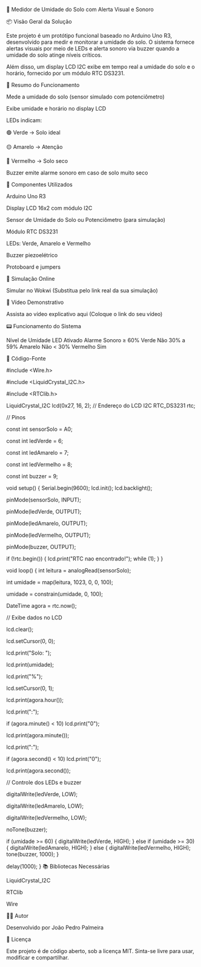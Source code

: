 🌱 Medidor de Umidade do Solo com Alerta Visual e Sonoro


📦 Visão Geral da Solução


Este projeto é um protótipo funcional baseado no Arduino Uno R3, desenvolvido para medir e monitorar a umidade do solo. O sistema fornece alertas visuais por meio de LEDs e alerta sonoro via buzzer quando a umidade do solo atinge níveis críticos.

Além disso, um display LCD I2C exibe em tempo real a umidade do solo e o horário, fornecido por um módulo RTC DS3231.

🔧 Resumo do Funcionamento


Mede a umidade do solo (sensor simulado com potenciômetro)

Exibe umidade e horário no display LCD

LEDs indicam:

🟢 Verde → Solo ideal

🟡 Amarelo → Atenção

🔴 Vermelho → Solo seco

Buzzer emite alarme sonoro em caso de solo muito seco

🧰 Componentes Utilizados


Arduino Uno R3

Display LCD 16x2 com módulo I2C

Sensor de Umidade do Solo ou Potenciômetro (para simulação)

Módulo RTC DS3231

LEDs: Verde, Amarelo e Vermelho

Buzzer piezoelétrico

Protoboard e jumpers

🔬 Simulação Online


Simular no Wokwi (Substitua pelo link real da sua simulação)

🎥 Vídeo Demonstrativo


Assista ao vídeo explicativo aqui (Coloque o link do seu vídeo)

📟 Funcionamento do Sistema


Nível de Umidade	LED Ativado	Alarme Sonoro
≥ 60%	Verde	Não
30% a 59%	Amarelo	Não
< 30%	Vermelho	Sim

📝 Código-Fonte


#include <Wire.h>


#include <LiquidCrystal_I2C.h>


#include <RTClib.h>


LiquidCrystal_I2C lcd(0x27, 16, 2); // Endereço do LCD I2C
RTC_DS3231 rtc;

// Pinos


const int sensorSolo = A0;


const int ledVerde = 6;


const int ledAmarelo = 7;


const int ledVermelho = 8;


const int buzzer = 9;



void setup() {
  Serial.begin(9600);
  lcd.init();
  lcd.backlight();

  pinMode(sensorSolo, INPUT);

  
  pinMode(ledVerde, OUTPUT);

  
  pinMode(ledAmarelo, OUTPUT);

  
  pinMode(ledVermelho, OUTPUT);

  
  pinMode(buzzer, OUTPUT);

  if (!rtc.begin()) {
    lcd.print("RTC nao encontrado!");
    while (1);
  }
}

void loop() {
  int leitura = analogRead(sensorSolo);

  
  int umidade = map(leitura, 1023, 0, 0, 100);

  
  umidade = constrain(umidade, 0, 100);

  

  DateTime agora = rtc.now();

  // Exibe dados no LCD

  
  lcd.clear();

  
  lcd.setCursor(0, 0);

  
  lcd.print("Solo: ");

  
  lcd.print(umidade);

  
  lcd.print("%");

  

  lcd.setCursor(0, 1);

  
  lcd.print(agora.hour());

  
  lcd.print(":");

  
  if (agora.minute() < 10) lcd.print("0");

  
  lcd.print(agora.minute());

  
  lcd.print(":");

  
  if (agora.second() < 10) lcd.print("0");

  
  lcd.print(agora.second());

  

  // Controle dos LEDs e buzzer

  
  digitalWrite(ledVerde, LOW);

  
  digitalWrite(ledAmarelo, LOW);

  
  digitalWrite(ledVermelho, LOW);

  
  noTone(buzzer);

  

  if (umidade >= 60) {
    digitalWrite(ledVerde, HIGH);
  } else if (umidade >= 30) {
    digitalWrite(ledAmarelo, HIGH);
  } else {
    digitalWrite(ledVermelho, HIGH);
    tone(buzzer, 1000);
  }

  delay(1000);
}
📚 Bibliotecas Necessárias


LiquidCrystal_I2C

RTClib

Wire

👨‍💻 Autor


Desenvolvido por João Pedro Palmeira

📜 Licença


Este projeto é de código aberto, sob a licença MIT. Sinta-se livre para usar, modificar e compartilhar.

